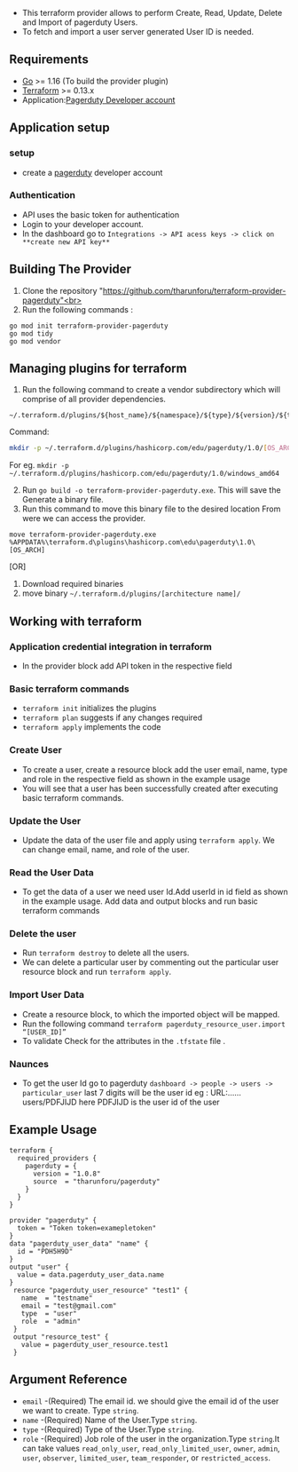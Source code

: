 * This terraform provider allows to perform Create, Read, Update, Delete and Import of pagerduty Users. 
* To fetch and import a user server generated User ID is needed.
## Requirements 
* [Go](https://golang.org/doc/install) >= 1.16 (To build the provider plugin)<br>
* [Terraform](https://www.terraform.io/downloads.html) >= 0.13.x <br/>
* Application:[Pagerduty Developer account](https://www.pagerduty.com/)
## Application setup 
### setup
* create a [pagerduty](https://www.pagerduty.com/) developer account
### Authentication
* API uses the basic token for authentication
* Login to your developer account.
* In the dashboard go to `Integrations -> API acess keys -> click on  **create new API key**` <br>
## Building The Provider
1. Clone the repository "https://github.com/tharunforu/terraform-provider-pagerduty"<br>
2. Run the following commands :
 ```
go mod init terraform-provider-pagerduty
go mod tidy
go mod vendor
```
## Managing plugins for terraform
1. Run the following command to create a vendor subdirectory which will comprise of  all provider dependencies. <br>
```
~/.terraform.d/plugins/${host_name}/${namespace}/${type}/${version}/${target}
``` 
Command: 
```bash
mkdir -p ~/.terraform.d/plugins/hashicorp.com/edu/pagerduty/1.0/[OS_ARCH]
```
For eg. `mkdir -p ~/.terraform.d/plugins/hashicorp.com/edu/pagerduty/1.0/windows_amd64`<br>

2. Run `go build -o terraform-provider-pagerduty.exe`. This will save the Generate a binary file. <br>
3. Run this command to move this binary file to the desired location From were we can access the provider.
 ```
 move terraform-provider-pagerduty.exe %APPDATA%\terraform.d\plugins\hashicorp.com\edu\pagerduty\1.0\[OS_ARCH]
 ``` 
[OR]
1. Download required binaries <br>
2. move binary `~/.terraform.d/plugins/[architecture name]/`


## Working with terraform
### Application credential integration in terraform
* In the provider block add API token in the respective field
### Basic terraform commands
* `terraform init` initializes the plugins
* `terraform plan` suggests if any changes required
* `terraform apply` implements the code
### Create User
* To create a user, create a resource block add the user email, name, type and role in the respective field as shown in the example usage 
* You will see that a user has been successfully created after executing basic terraform commands.

### Update the User
* Update the data of the user file and apply using `terraform apply`. We can change email, name, and role of the user.
### Read the User Data
* To get the data of a user we need user Id.Add userId in id field as shown in the example usage. Add data and output blocks and run basic terraform commands 
### Delete the user
* Run `terraform destroy` to delete all the users.
* We can delete a particular user by commenting out the particular user resource block and run `terraform apply`.
### Import User Data
* Create a resource block, to which the imported object will be mapped.
* Run the following command `terraform pagerduty_resource_user.import “[USER_ID]”`
* To validate Check for the attributes in the `.tfstate` file .
### Naunces
* To get the user Id go to pagerduty `dashboard -> people -> users -> particular_user`  last 7 digits will be the user id
eg :  URL:……users/PDFJIJD  here PDFJIJD is the user id of the user
## Example Usage
```
terraform {
  required_providers {
    pagerduty = {
      version = "1.0.8"
      source  = "tharunforu/pagerduty"
    }
  }
}

provider "pagerduty" {
  token = "Token token=examepletoken"
}
data "pagerduty_user_data" "name" {
  id = "PDH5H9D"
}
output "user" {
  value = data.pagerduty_user_data.name
}
 resource "pagerduty_user_resource" "test1" {
   name  = "testname"
   email = "test@gmail.com"
   type  = "user"
   role  = "admin"
 }
 output "resource_test" {
   value = pagerduty_user_resource.test1
 }
```
## Argument Reference

* `email` -(Required)  The email id. we should give the email id of the user we want to create. Type `string`.
* `name` -(Required)  Name of the User.Type `string`.
* `type` -(Required)  Type of the User.Type `string`.
* `role` -(Required)  Job role of the user in the organization.Type `string`.It can take values `read_only_user`, `read_only_limited_user`, `owner`, `admin`, `user`, `observer`, `limited_user`, `team_responder`, or `restricted_access`.
